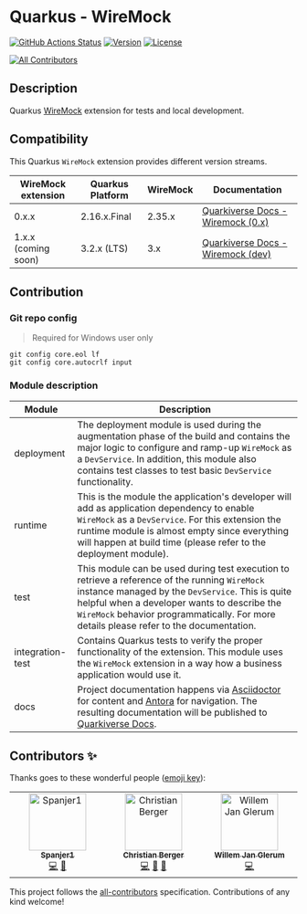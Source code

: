 # Quarkus - WireMock
[![GitHub Actions Status](https://img.shields.io/github/actions/workflow/status/quarkiverse/quarkus-wiremock/build.yml?branch=main&logo=GitHub&style=for-the-badge)](https://github.com/quarkiverse/quarkus-wiremock/actions/workflows/build.yml)
[![Version](https://img.shields.io/maven-central/v/io.quarkiverse.wiremock/quarkus-wiremock-parent?logo=apache-maven&style=for-the-badge)](https://search.maven.org/search?q=g:io.quarkiverse.wiremock%20AND%20a:quarkus-wiremock-parent)
[![License](https://img.shields.io/github/license/quarkusio/quarkus?style=for-the-badge&logo=apache)](https://www.apache.org/licenses/LICENSE-2.0)
<!-- ALL-CONTRIBUTORS-BADGE:START - Do not remove or modify this section -->
[![All Contributors](https://img.shields.io/badge/all_contributors-3-orange.svg?style=flat-square)](#contributors-)
<!-- ALL-CONTRIBUTORS-BADGE:END -->

## Description

Quarkus [WireMock](https://wiremock.org) extension for tests and local development.

## Compatibility

This Quarkus ``WireMock`` extension provides different version streams.

| WireMock extension  | Quarkus Platform | WireMock | Documentation                                                                                                       |
|---------------------|------------------|----------|---------------------------------------------------------------------------------------------------------------------|
| 0.x.x               | 2.16.x.Final     | 2.35.x   | [Quarkiverse Docs - Wiremock (0.x)](https://quarkiverse.github.io/quarkiverse-docs/quarkus-wiremock/0.x/index.html) |
| 1.x.x (coming soon) | 3.2.x (LTS)      | 3.x      | [Quarkiverse Docs - Wiremock (dev)](https://quarkiverse.github.io/quarkiverse-docs/quarkus-wiremock/dev/index.html) |

## Contribution

### Git repo config
> Required for Windows user only
```shell
git config core.eol lf
git config core.autocrlf input
```

### Module description

| Module           | Description                                                                                                                                                                                                                                                                                        |
|------------------|----------------------------------------------------------------------------------------------------------------------------------------------------------------------------------------------------------------------------------------------------------------------------------------------------|
| deployment       | The deployment module is used during the augmentation phase of the build and contains the major logic to configure and ramp-up ``WireMock`` as a ``DevService``. In addition, this module also contains test classes to test basic ``DevService`` functionality.                                   |
| runtime          | This is the module the application's developer will add as application dependency to enable ``WireMock`` as a ``DevService``. For this extension the runtime module is almost empty since everything will happen at build time (please refer to the deployment module).                            |
| test             | This module can be used during test execution to retrieve a reference of the running ``WireMock`` instance managed by the ``DevService``. This is quite helpful when a developer wants to describe the ``WireMock`` behavior programmatically. For more details please refer to the documentation. |
| integration-test | Contains Quarkus tests to verify the proper functionality of the extension. This module uses the ``WireMock`` extension in a way how a business application would use it.                                                                                                                          |
| docs             | Project documentation happens via [Asciidoctor](https://asciidoctor.org/) for content and [Antora](https://antora.org/) for navigation. The resulting documentation will be published to [Quarkiverse Docs](https://docs.quarkiverse.io/).                                                         |

## Contributors ✨

Thanks goes to these wonderful people ([emoji key](https://allcontributors.org/docs/en/emoji-key)):

<!-- ALL-CONTRIBUTORS-LIST:START - Do not remove or modify this section -->
<!-- prettier-ignore-start -->
<!-- markdownlint-disable -->
<table>
  <tbody>
    <tr>
      <td align="center" valign="top" width="14.28%"><a href="https://github.com/Spanjer1"><img src="https://avatars.githubusercontent.com/u/40360503?v=4?s=100" width="100px;" alt="Spanjer1"/><br /><sub><b>Spanjer1</b></sub></a><br /><a href="https://github.com/quarkiverse/quarkus-wiremock/commits?author=Spanjer1" title="Code">💻</a> <a href="#maintenance-Spanjer1" title="Maintenance">🚧</a></td>
      <td align="center" valign="top" width="14.28%"><a href="https://techspace.de"><img src="https://avatars.githubusercontent.com/u/3606282?v=4?s=100" width="100px;" alt="Christian Berger"/><br /><sub><b>Christian Berger</b></sub></a><br /><a href="https://github.com/quarkiverse/quarkus-wiremock/commits?author=chberger" title="Code">💻</a> <a href="#maintenance-chberger" title="Maintenance">🚧</a> <a href="https://github.com/quarkiverse/quarkus-wiremock/commits?author=chberger" title="Documentation">📖</a></td>
      <td align="center" valign="top" width="14.28%"><a href="https://wjglerum.nl"><img src="https://avatars.githubusercontent.com/u/7404187?v=4?s=100" width="100px;" alt="Willem Jan Glerum"/><br /><sub><b>Willem Jan Glerum</b></sub></a><br /><a href="https://github.com/quarkiverse/quarkus-wiremock/commits?author=wjglerum" title="Code">💻</a></td>
    </tr>
  </tbody>
</table>

<!-- markdownlint-restore -->
<!-- prettier-ignore-end -->

<!-- ALL-CONTRIBUTORS-LIST:END -->

This project follows the [all-contributors](https://github.com/all-contributors/all-contributors) specification.
Contributions of any kind welcome!
